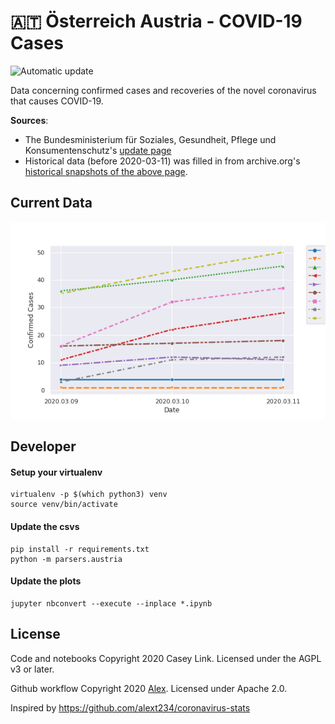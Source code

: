 # 🇦🇹 Österreich Austria - COVID-19 Cases

![Automatic update](https://github.com/Ramblurr/Austria-COVID-19/workflows/Automatic%20update/badge.svg)

Data concerning confirmed cases and recoveries of the novel coronavirus that causes COVID-19.

**Sources**:
  * The Bundesministerium für Soziales, Gesundheit, Pflege und Konsumentenschutz's [update page](https://www.sozialministerium.at/Informationen-zum-Coronavirus/Neuartiges-Coronavirus-(2019-nCov).html)
  * Historical data (before 2020-03-11) was filled in from archive.org's [historical snapshots of the above page](https://web.archive.org/web/*/https://www.sozialministerium.at/Informationen-zum-Coronavirus/Neuartiges-Coronavirus-(2019-nCov).html).


## Current Data

![Austria bundeslands confirmed cases](./images/states-cases.png)

## Developer

#### Setup your virtualenv

```console
virtualenv -p $(which python3) venv
source venv/bin/activate
```

#### Update the csvs

```console
pip install -r requirements.txt
python -m parsers.austria
```

#### Update the plots

```console
jupyter nbconvert --execute --inplace *.ipynb
```

## License

Code and notebooks Copyright 2020 Casey Link. Licensed under the AGPL v3 or later.

Github workflow Copyright 2020 [Alex](https://github.com/alext234). Licensed under Apache 2.0.

Inspired by https://github.com/alext234/coronavirus-stats
